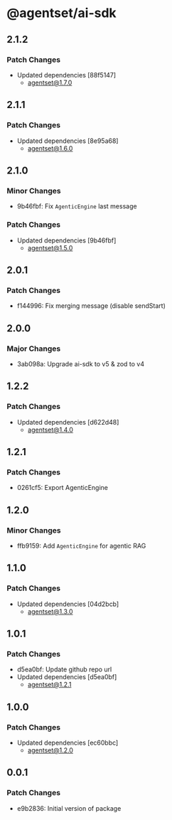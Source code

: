 # @agentset/ai-sdk

## 2.1.2

### Patch Changes

- Updated dependencies [88f5147]
  - agentset@1.7.0

## 2.1.1

### Patch Changes

- Updated dependencies [8e95a68]
  - agentset@1.6.0

## 2.1.0

### Minor Changes

- 9b46fbf: Fix `AgenticEngine` last message

### Patch Changes

- Updated dependencies [9b46fbf]
  - agentset@1.5.0

## 2.0.1

### Patch Changes

- f144996: Fix merging message (disable sendStart)

## 2.0.0

### Major Changes

- 3ab098a: Upgrade ai-sdk to v5 & zod to v4

## 1.2.2

### Patch Changes

- Updated dependencies [d622d48]
  - agentset@1.4.0

## 1.2.1

### Patch Changes

- 0261cf5: Export AgenticEngine

## 1.2.0

### Minor Changes

- ffb9159: Add `AgenticEngine` for agentic RAG

## 1.1.0

### Patch Changes

- Updated dependencies [04d2bcb]
  - agentset@1.3.0

## 1.0.1

### Patch Changes

- d5ea0bf: Update github repo url
- Updated dependencies [d5ea0bf]
  - agentset@1.2.1

## 1.0.0

### Patch Changes

- Updated dependencies [ec60bbc]
  - agentset@1.2.0

## 0.0.1

### Patch Changes

- e9b2836: Initial version of package
